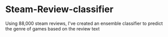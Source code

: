 # Steam-Review-classifier
Using 88,000 steam reviews, I've created an ensemble classifier to predict the genre of games based on the review text
